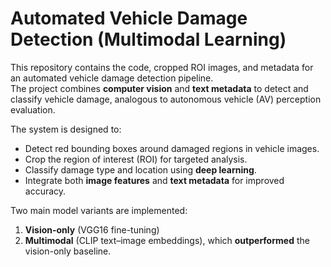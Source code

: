 # Automated Vehicle Damage Detection (Multimodal Learning)

This repository contains the code, cropped ROI images, and metadata for an automated vehicle damage detection pipeline.  
The project combines **computer vision** and **text metadata** to detect and classify vehicle damage, analogous to autonomous vehicle (AV) perception evaluation.

The system is designed to:
- Detect red bounding boxes around damaged regions in vehicle images.
- Crop the region of interest (ROI) for targeted analysis.
- Classify damage type and location using **deep learning**.
- Integrate both **image features** and **text metadata** for improved accuracy.

Two main model variants are implemented:
1. **Vision-only** (VGG16 fine-tuning)
2. **Multimodal** (CLIP text–image embeddings), which **outperformed** the vision-only baseline.


